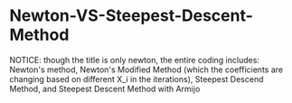 # Newton-VS-Steepest-Descent-Method
NOTICE: though the title is only newton, the entire coding includes: Newton's method, Newton's Modified Method (which the coefficients are changing based on different X_i in the iterations), Steepest Descend Method, and Steepest Descent Method with Armijo 
